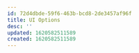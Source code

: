 ```yaml
---
id: 72d4dbde-59f6-463b-bcd8-2de3457af96f
title: UI Options
desc: ''
updated: 1620582511589
created: 1620582511589
---
```


